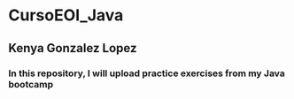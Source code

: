# CursoEOI_Java

## Kenya Gonzalez Lopez

### In this repository, I will upload practice exercises from my Java bootcamp
